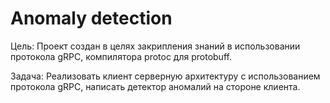 # Anomaly detection

Цель: Проект создан в целях закрипления знаний в использовании протокола gRPC, компилятора protoc для protobuff. 
 
Задача: Реализовать клиент серверную архитектуру с использованием протокола gRPC, написать детектор аномалий на стороне клиента. 

